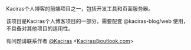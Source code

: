 Kaciras个人博客的前端项目之一，包括开发工具和页面服务器。

该项目是Kaciras个人博客项目的一部分，需要配套 @kaciras-blog/web 使用，不具备对其他项目的适用性。

有问题请联系作者 [@Kaciras](https://github.com/Kaciras) <[Kaciras@outlook.com](mailto:Kaciras@outlook.com)>
